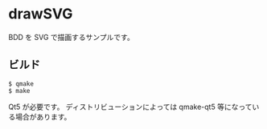 # drawSVG

BDD を SVG で描画するサンプルです。

## ビルド

	$ qmake
	$ make

Qt5 が必要です。
ディストリビューションによっては qmake-qt5 等になっている場合があります。